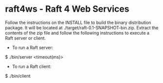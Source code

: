 raft4ws - Raft 4 Web Services
=======

Follow the instructions on the INSTALL file to build the binary distribution package.
It will be located at ./target/raft-0.1-SNAPSHOT-bin.zip.
Extract the contents of the zip file and follow the following instructions to execute a Raft server or client.

- To run a Raft server:

 $ ./bin/server <id> <timeout(ms)>

- To run a Raft client:

 $ ./bin/client
